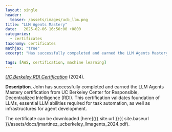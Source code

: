 ```yaml
---
layout: single
header:
  teaser: /assets/images/ucb_llm.png 
title: "LLM Agents Mastery"
date:   2025-02-06 16:50:00 +0800
categories: 
  - certificates
taxonomy: certificates
mathjax: "true"
excerpt: "Has successfully compeleted and earned the LLM Agents Mastery certification from UC Berkeley RDI."

tags: [AWS, certification, machine learning]
---
```



[*UC Berkeley RDI Certification*](https://llmagents-learning.org/f24) (2024).<br/>


**Description**. John has successfully completed and earned the LLM Agents Mastery certification from UC Berkeley Center for Responsible, Decentralized Intelligence (RDI). This certification validates foundation of LLMs, essential LLM abilities required for task automation, as well as infrastructures for agent development. 
 
The certificate can be downloaded [here]({{ site.url }}{{ site.baseurl }}/assets/docs/jmartinez_ucberkeley_llmagents_2024.pdf).